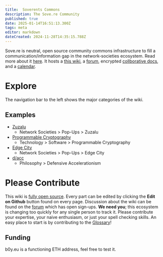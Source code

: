 ```yaml
---
title:  Soverents Commons
description: The Sove.re Community
published: true
date: 2025-01-14T16:51:13.300Z
tags: meta
editor: markdown
dateCreated: 2024-11-28T14:35:15.788Z
---
```


Sove.re is neutral, open source community commons infrastructure to fill a communication/information gap in the network-societies ecosystem. Read more about it [here](/about). It hosts a [this wiki](wiki.sove.re), a [forum](forum.sove.re), encrypted [collborative docs](docs.sove.re), and a [calendar](https://docs.sove.re/calendar/#/2/calendar/view/RxxkYfLh-7yPbqzGv-c13a1ofRZkJF0QVWYTKXuqXf8/).

# Explore
The navigation bar to the left shows the major categories of the wiki. 

## Examples 
- [Zuzalu](/network-societies/pop-ups/zuzalu)
    - Network Societies > Pop-Ups > Zuzalu
- [Programmable Cryptography](/technology/software/programmable-cryptography)
    - Technology > Software > Programmable Cryptography
- [Edge City](/network-societies/pop-ups/edge-city)
    - Network Societies > Pop-Ups > Edge City
- [d/acc](/philosophy/dacc)
    - Philosophy > Defensive Accelerationism


# Please Contribute
This wiki is [fully open source](https://github.com/ha1ix/wiki.sove.re/). Every part can be edited by clicking the **Edit on Github** button found on every page. Discussion about the wiki can be found on the [forum](https://forum.sove.re/category/13/wiki) which has open sign-ups. **We need you**; this ecosystem is changing too quickly for any single person to track it. Please contribute your expertise, your naive enthusiasm, or just your spell checking skills. An easy place to start is by contributing to the [Glossary](/glossary)!

## Funding
b0y.eu is a functioning ETH address, feel free to test it.